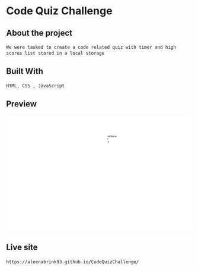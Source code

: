 # Code Quiz Challenge

## About the project
    We were tasked to create a code related quiz with timer and high scores list stored in a local storage

## Built With

    HTML, CSS , JavaScript

## Preview
![preview](./Assets/Images/codequizpreview.gif)

## Live site
    https://aleenabrink93.github.io/CodeQuizChallenge/
